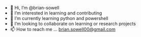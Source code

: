 - 👋 Hi, I’m @brian-sowell
- 👀 I’m interested in learning and contributing 
- 🌱 I’m currently learning python and powershell
- 💞️ I’m looking to collaborate on learning or research projects
- 📫 How to reach me ... brian.sowell00@gmail.com

<!---
brian-sowell/brian-sowell is a ✨ special ✨ repository because its `README.md` (this file) appears on your GitHub profile.
You can click the Preview link to take a look at your changes.
--->
